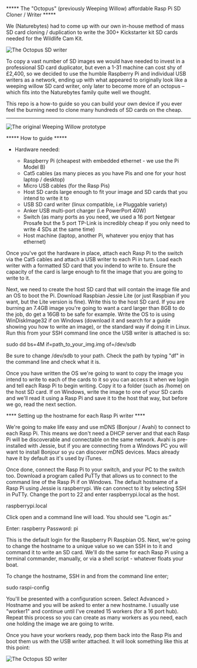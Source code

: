 ***** The "Octopus" (previously Weeping Willow) affordable Rasp Pi SD Cloner / Writer *****

We (Naturebytes) had to come up with our own in-house method of mass SD card cloning / duplication to write the 300+ Kickstarter kit SD cards needed for the Wildlife Cam Kit.  

![The Octopus SD writer](http://naturebytes.org/downloads/octopus_SD_mDNS_replicator.jpg? "The octopus SD writer")

To copy a vast number of SD images we would have needed to invest in a professional SD card duplicator, but even a 1-31 machine can cost shy of £2,400, so we decided to use the humble Raspberry Pi and individual USB writers as a network, ending up with what appeared to originally look like a weeping willow SD card writer, only later to become more of an octopus – which fits into the Naturebytes family quite well we thought.

This repo is a how-to guide so you can build your own device if you ever feel the burning need to clone many hundreds of SD cards on the cheap.

*****

![The original Weeping Willow prototype](http://naturebytes.org/wp-content/uploads/2015/12/SD_writer1.jpg? "The original Weeping Willow prototype")

***** How to guide *****

* Hardware needed:

   * Raspberry Pi (cheapest with embedded ethernet - we use the Pi Model B)
   * Cat5 cables (as many pieces as you have Pis and one for your host laptop / desktop)
   * Micro USB cables (for the Rasp Pis)
   * Host SD cards large enough to fit your image and SD cards that you intend to write it to
   * USB SD card writer (linux compatible, i.e Pluggable variety)
   * Anker USB multi-port charger (i.e PowerPort 40W)
   * Switch (as many ports as you need, we used a 16 port Netgear Prosafe but the 5 port TP-Link is incredibly cheap if you only need to write 4 SDs at the same time)
   * Host machine (laptop, another Pi, whatever you enjoy that has ethernet)
   
Once you've got the hardware in place, attach each Rasp Pi to the switch via the Cat5 cables and attach a USB writer to each Pi in turn. Load each writer with a formatted SD card that you indend to write to. Ensure the capacity of the card is large enough to fit the image that you are going to write to it.

Next, we need to create the host SD card that will contain the image file and an OS to boot the Pi. Download Raspbian Jessie Lite (or just Raspbian if you want, but the Lite version is fine). Write this to the host SD card. If you are burning an 7.4GB image you're going to want a card larger than 8GB to do the job, do get a 16GB to be safe for example. Write the OS to is using WinDiskImage32 if on Windows (download it and search for a guide showing you how to write an image), or the standard way if doing it in Linux. Run this from your SSH command line once the USB writer is attached is so:

sudo dd bs=4M if=path_to_your_img.img of=/dev/sdb

Be sure to change /dev/sdb to your path. Check the path by typing "df" in the command line and check what it is.

Once you have written the OS we're going to want to copy the image you intend to write to each of the cards to it so you can access it when we login and tell each Rasp Pi to begin writing. Copy it to a folder (such as /home) on the host SD card. If on Windows, write the image to one of your SD cards and we'll read it using a Rasp Pi and save it to the host that way, but before we go, read the next section.

**** Setting up the hostname for each Rasp Pi writer ****

We're going to make life easy and use mDNS (Bonjour / Avahi) to connect to each Rasp Pi. This means we don't need a DHCP server and that each Rasp Pi will be discoverable and connectable on the same network. Avahi is pre-installed with Jessie, but if you are connecting from a Windows PC you will want to install Bonjour so yu can discover mDNS devices. Macs already have it by default as it's used by iTunes.

Once done, connect the Rasp Pi to your switch, and your PC to the switch too. Download a program called PuTTy that allows us to connect to the command line of the Rasp Pi if on Windows. The default hostname of a Rasp Pi using Jessie is raspberrypi. We can connect to it by selecting SSH in PuTTy. Change the port to 22 and enter raspberrypi.local as the host.

raspberrypi.local

Click open and a command line will load. You should see "Login as:"

Enter: raspberry
Password: pi

This is the default login for the Raspberry Pi Raspbian OS. Next, we're going to change the hostname to a unique value so we can SSH in to it and command it to write an SD card. We'll do the same for each Rasp Pi using a terminal commander, manually, or via a shell script - whatever floats your boat.

To change the hostname, SSH in and from the command line enter;

sudo raspi-config

You'll be presented with a configuration screen. Select Advanced > Hostname and you will be asked to enter a new hostname. I usually use "worker1" and continue until I've created 15 workers (for a 16 port hub). Repeat this process so you can create as many workers as you need, each one holding the image we are going to write. 

Once you have your workers ready, pop them back into the Rasp Pis and boot them us with the USB writer attached. It will look something like this at this point:

![The Octopus SD writer](http://naturebytes.org/downloads/octopus_SD_mDNS_replicator.jpg? "The octopus SD writer")





   